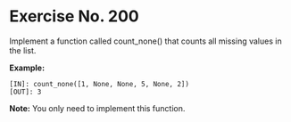# Exercise No. 200


Implement a function called count_none() that counts all missing values in the list.


**Example:**


    [IN]: count_none([1, None, None, 5, None, 2])
    [OUT]: 3


**Note:** You only need to implement this function.